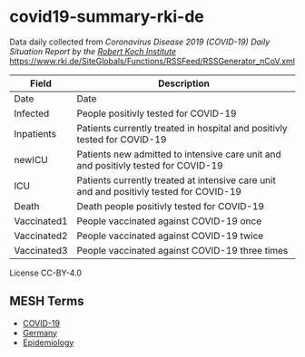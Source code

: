 # covid19-summary-rki-de

Data daily collected from *Coronavirus Disease 2019 (COVID-19) Daily Situation Report
by the [Robert Koch Institute](https://github.com/orgs/robert-koch-institut)* <https://www.rki.de/SiteGlobals/Functions/RSSFeed/RSSGenerator_nCoV.xml>

| Field | Description |
| ----- | ----------- |
| Date  | Date        |
| Infected | People positivly tested for COVID-19 |
| Inpatients | Patients currently treated in hospital and positivly tested for COVID-19
| newICU | Patients new admitted to intensive care unit and and positivly tested for COVID-19
| ICU | Patients currently treated at intensive care unit and and positivly tested for COVID-19
| Death | Death people positivly tested for COVID-19 |
| Vaccinated1 | People vaccinated against COVID-19 once |
| Vaccinated2 | People vaccinated against COVID-19 twice |
| Vaccinated3 | People vaccinated against COVID-19 three times |

License CC-BY-4.0

## MESH Terms

* [COVID-19](http://id.nlm.nih.gov/mesh/D000086382)
* [Germany](http://id.nlm.nih.gov/mesh/D005858)
* [Epidemiology](http://id.nlm.nih.gov/mesh/D004813)



